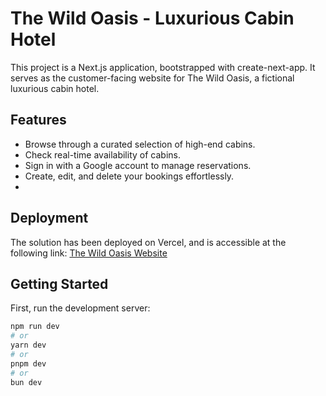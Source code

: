 # The Wild Oasis - Luxurious Cabin Hotel
This project is a Next.js application, bootstrapped with create-next-app. It serves as the customer-facing website for The Wild Oasis, a fictional luxurious cabin hotel.

## Features
- Browse through a curated selection of high-end cabins.
- Check real-time availability of cabins.
- Sign in with a Google account to manage reservations.
- Create, edit, and delete your bookings effortlessly.
- 
## Deployment
The solution has been deployed on Vercel, and is accessible at the following link: [The Wild Oasis Website](https://the-wild-oasis-customer-website-seven.vercel.app)


## Getting Started

First, run the development server:

```bash
npm run dev
# or
yarn dev
# or
pnpm dev
# or
bun dev
```
